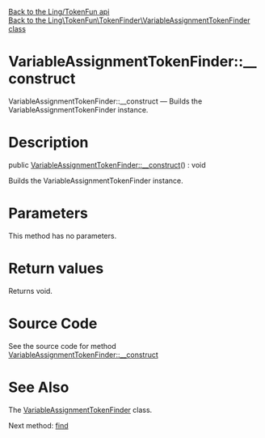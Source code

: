 [Back to the Ling/TokenFun api](https://github.com/lingtalfi/TokenFun/blob/master/doc/api/Ling/TokenFun.md)<br>
[Back to the Ling\TokenFun\TokenFinder\VariableAssignmentTokenFinder class](https://github.com/lingtalfi/TokenFun/blob/master/doc/api/Ling/TokenFun/TokenFinder/VariableAssignmentTokenFinder.md)


VariableAssignmentTokenFinder::__construct
================



VariableAssignmentTokenFinder::__construct — Builds the VariableAssignmentTokenFinder instance.




Description
================


public [VariableAssignmentTokenFinder::__construct](https://github.com/lingtalfi/TokenFun/blob/master/doc/api/Ling/TokenFun/TokenFinder/VariableAssignmentTokenFinder/__construct.md)() : void




Builds the VariableAssignmentTokenFinder instance.




Parameters
================

This method has no parameters.


Return values
================

Returns void.








Source Code
===========
See the source code for method [VariableAssignmentTokenFinder::__construct](https://github.com/lingtalfi/TokenFun/blob/master/TokenFinder/VariableAssignmentTokenFinder.php#L187-L196)


See Also
================

The [VariableAssignmentTokenFinder](https://github.com/lingtalfi/TokenFun/blob/master/doc/api/Ling/TokenFun/TokenFinder/VariableAssignmentTokenFinder.md) class.

Next method: [find](https://github.com/lingtalfi/TokenFun/blob/master/doc/api/Ling/TokenFun/TokenFinder/VariableAssignmentTokenFinder/find.md)<br>

